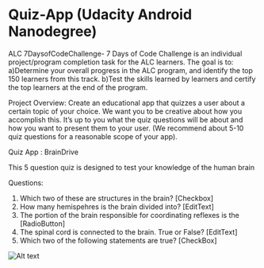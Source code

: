 # Quiz-App (Udacity Android Nanodegree)

ALC 7DaysofCodeChallenge- 7 Days of Code Challenge is an individual project/program completion task for the ALC learners. The goal is to: 
a)Determine your overall progress in the ALC program, and identify the top 150 learners from this track.
b)Test the skills learned by learners and certify the top learners at the end of the program.

Project Overview: Create an educational app that quizzes a user about a certain topic of your choice. We want you to be creative about how you accomplish this. It’s up to you what the quiz questions will be about and how you want to present them to your user. (We recommend about 5-10 quiz questions for a reasonable scope of your app).

Quiz App : BrainDrive

This 5 question quiz is designed to test your knowledge of the human brain

Questions:
1. Which two of these are structures in the brain? [Checkbox]
2. How many hemispehres is the brain divided into? [EditText]
3. The portion of the brain responsible for coordinating reflexes is the [RadioButton]
4. The spinal cord is connected to the brain. True or False? [EditText]
5. Which two of the following statements are true? [CheckBox]

![Alt text](/BrainDrive/app/Screenshot.png?raw=true "Optional Title")
